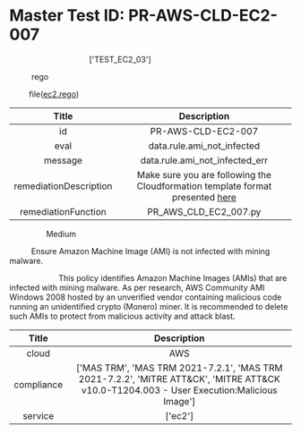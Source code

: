



# Master Test ID: PR-AWS-CLD-EC2-007


***<font color="white">Master Snapshot Id:</font>*** ['TEST_EC2_03']

***<font color="white">type:</font>*** rego

***<font color="white">rule:</font>*** file([ec2.rego])  
  
  
  
  

|Title|Description|
| :---: | :---: |
|id|PR-AWS-CLD-EC2-007|
|eval|data.rule.ami_not_infected|
|message|data.rule.ami_not_infected_err|
|remediationDescription|Make sure you are following the Cloudformation template format presented <a href='https://boto3.amazonaws.com/v1/documentation/api/latest/reference/services/ec2.html#EC2.Client.describe_images' target='_blank'>here</a>|
|remediationFunction|PR_AWS_CLD_EC2_007.py|


***<font color="white">Severity:</font>*** Medium

***<font color="white">Title:</font>*** Ensure Amazon Machine Image (AMI) is not infected with mining malware.

***<font color="white">Description:</font>*** This policy identifies Amazon Machine Images (AMIs) that are infected with mining malware. As per research, AWS Community AMI Windows 2008 hosted by an unverified vendor containing malicious code running an unidentified crypto (Monero) miner. It is recommended to delete such AMIs to protect from malicious activity and attack blast.  
  
  

|Title|Description|
| :---: | :---: |
|cloud|AWS|
|compliance|['MAS TRM', 'MAS TRM 2021-7.2.1', 'MAS TRM 2021-7.2.2', 'MITRE ATT&CK', 'MITRE ATT&CK v10.0-T1204.003 - User Execution:Malicious Image']|
|service|['ec2']|



[ec2.rego]: https://github.com/prancer-io/prancer-compliance-test/tree/master/aws/cloud/ec2.rego
